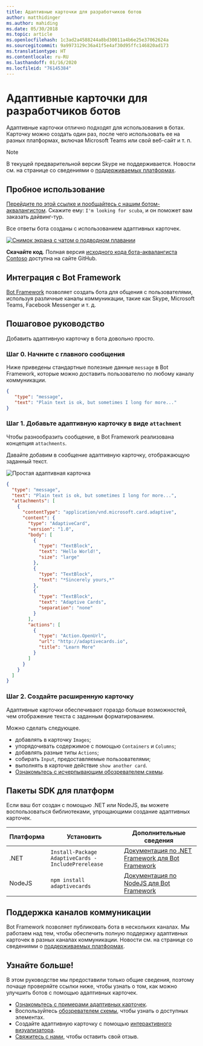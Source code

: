 ```yaml
---
title: Адаптивные карточки для разработчиков ботов
author: matthidinger
ms.author: mahiding
ms.date: 05/30/2018
ms.topic: article
ms.openlocfilehash: 1c3ad2a4588244a8bd30011a4b6e25e37062624a
ms.sourcegitcommit: 9a9973129c36a41f5e4af30d95ffc146820ad173
ms.translationtype: HT
ms.contentlocale: ru-RU
ms.lasthandoff: 01/16/2020
ms.locfileid: "76145384"
---
```

# <a name="adaptive-cards-for-bot-developers"></a>Адаптивные карточки для разработчиков ботов

Адаптивные карточки отлично подходят для использования в ботах. Карточку можно создать один раз, после чего использовать ее на разных платформах, включая Microsoft Teams или свой веб-сайт и т. п.

> [!NOTE]
> В текущей предварительной версии Skype не поддерживается. Новости см. на странице со сведениями о [поддерживаемых платформах](../resources/partners.md).

## <a name="try-it-out"></a>Пробное использование

[Перейдите по этой ссылке и пообщайтесь с нашим ботом-аквалангистом](http://contososcubademo.azurewebsites.net/). Скажите ему: `I'm looking for scuba`, и он поможет вам заказать дайвинг-тур.  

Все ответы бота созданы с использованием адаптивных карточек.

[![Снимок экрана с чатом о подводном плавании](media/bots/scuba-chat.png)](http://contososcubademo.azurewebsites.net/)

**Скачайте код**. Полная версия [исходного кода бота-аквалангиста Contoso](https://github.com/matthidinger/ContosoScubaBot
) доступна на сайте GitHub.


## <a name="bot-framework-integration"></a>Интеграция с Bot Framework

[Bot Framework](https://dev.botframework.com/) позволяет создать бота для общения с пользователями, используя различные каналы коммуникации, такие как Skype, Microsoft Teams, Facebook Messenger и т. д.

## <a name="walkthrough"></a>Пошаговое руководство

Добавить адаптивную карточку в бота довольно просто.

### <a name="step-0-start-with-a-basic-message"></a>Шаг 0. Начните с главного сообщения

Ниже приведены стандартные полезные данные `message` в Bot Framework, которые можно доставить пользователю по любому каналу коммуникации.

```json
{
   "type": "message",
   "text": "Plain text is ok, but sometimes I long for more..."
}
```

### <a name="step-1-add-an-adaptive-card-attachment"></a>Шаг 1. Добавьте адаптивную карточку в виде `attachment`

Чтобы разнообразить сообщение, в Bot Framework реализована концепция `attachments`. 

Давайте добавим в сообщение адаптивную карточку, отображающую заданный текст.

![Простая адаптивная карточка](media/bots/hello-adaptivecards.png)

```json
{
  "type": "message",
  "text": "Plain text is ok, but sometimes I long for more...",
  "attachments": [
    {
      "contentType": "application/vnd.microsoft.card.adaptive",
      "content": {
        "type": "AdaptiveCard",
        "version": "1.0",
        "body": [
          {
            "type": "TextBlock",
            "text": "Hello World!",
            "size": "large"
          },
          {
            "type": "TextBlock",
            "text": "*Sincerely yours,*"
          },
          {
            "type": "TextBlock",
            "text": "Adaptive Cards",
            "separation": "none"
          }
        ],
        "actions": [
          {
            "type": "Action.OpenUrl",
            "url": "http://adaptivecards.io",
            "title": "Learn More"
          }
        ]
      }
    }
  ]
}
```

### <a name="step-2-build-even-richer-cards"></a>Шаг 2. Создайте расширенную карточку 

Адаптивные карточки обеспечивают гораздо больше возможностей, чем отображение текста с заданным форматированием. 

Можно сделать следующее. 

* добавлять в карточку `Images`;
* упорядочивать содержимое с помощью `Containers` и `Columns`;
* добавлять разные типы `Actions`;
* собирать `Input`, предоставляемые пользователями;
* выполнять в карточке действие `show another card`.
* [Ознакомьтесь с исчерпывающим обозревателем схемы](http://adaptivecards.io/explorer/). 

## <a name="platform-sdks"></a>Пакеты SDK для платформ

Если ваш бот создан с помощью .NET или NodeJS, вы можете воспользоваться библиотеками, упрощающими создание адаптивных карточек.

Платформа|Установить|Дополнительные сведения
--------|-------|----------
.NET | `Install-Package AdaptiveCards -IncludePrerelease` | [Документация по .NET Framework для Bot Framework](https://docs.microsoft.com/bot-framework/dotnet/bot-builder-dotnet-add-rich-card-attachments)
NodeJS | `npm install adaptivecards` | [Документация по NodeJS для Bot Framework](https://docs.microsoft.com/bot-framework/nodejs/bot-builder-nodejs-send-rich-cards)


## <a name="channel-status"></a>Поддержка каналов коммуникации

Bot Framework позволяет публиковать бота в нескольких каналах. Мы работаем над тем, чтобы обеспечить полную поддержку адаптивных карточек в разных каналах коммуникации. Новости см. на странице со сведениями о [поддерживаемых платформах](../resources/partners.md).


## <a name="dive-in"></a>Узнайте больше!

В этом руководстве мы предоставили только общие сведения, поэтому почаще проверяйте ссылки ниже, чтобы узнать о том, как можно улучшить ботов с помощью адаптивных карточек.

* [Ознакомьтесь с примерами адаптивных карточек](http://adaptivecards.io/samples/).
* Воспользуйтесь [обозревателем схемы](http://adaptivecards.io/explorer), чтобы узнать о доступных элементах.
* Создайте адаптивную карточку с помощью [интерактивного визуализатора](http://adaptivecards.io/visualizer/index.html?hostApp=Skype).
* [Свяжитесь с нами](http://adaptivecards.io/connect), чтобы оставить свой отзыв.
